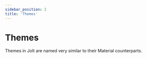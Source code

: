 ```yaml
---
sidebar_position: 2
title: 'Themes'
---
```


# Themes

Themes in Jolt are named very similar to their Material counterparts.



